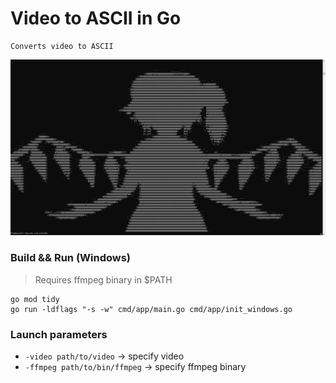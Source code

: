 # Video to ASCII in Go

    Converts video to ASCII
![](img/img1.png)

### Build && Run (Windows)

> Requires ffmpeg binary in $PATH

```shell
go mod tidy
go run -ldflags "-s -w" cmd/app/main.go cmd/app/init_windows.go
```

### Launch parameters

- `-video path/to/video` -> specify video
- `-ffmpeg path/to/bin/ffmpeg` -> specify ffmpeg binary